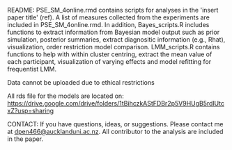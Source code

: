 README:
PSE_SM_4online.rmd contains scripts for analyses in the 'insert paper title' (ref). A list of measures collected from the experiments are included in PSE_SM_4online.rmd. In addition, Bayes_scripts.R includes functions to extract information from Bayesian model output such as  prior simulation, posterior summaries, extract diagnositic information (e.g., Rhat), visualization, order restriction model comparison. LMM_scripts.R contains functions to help with within cluster centring, extract the mean value of each participant, visualization of varying effects and model refitting for frequentist LMM.

Data cannot be uploaded due to ethical restrictions

All rds file for the models are located on: https://drive.google.com/drive/folders/1tBihczkAStFDBr2p5V9HUgB5rdlUtcxZ?usp=sharing 

CONTACT:
If you have questions, ideas, or suggestions. Please contact me at dpen466@aucklanduni.ac.nz. All contributor to the analysis are included in the paper.
